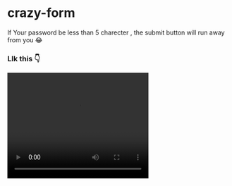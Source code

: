 <h1>crazy-form</h1>
<p>If Your password be less than 5 charecter , the submit button will run away from you 😂</p>
<h3>LIk this 👇</h3>

<video width="320" height="240" controls>
  <source src="crazy-form-demo.mp4" type="video/mp4">
Your browser does not support the video tag.
</video>
